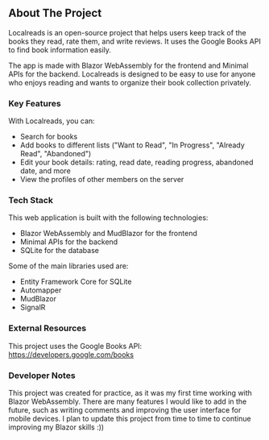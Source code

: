 <!-- ABOUT THE PROJECT -->
## About The Project

Localreads is an open-source project that helps users keep track of the books they read, rate them, and write reviews. It uses the Google Books API to find book information easily.

The app is made with Blazor WebAssembly for the frontend and Minimal APIs for the backend. Localreads is designed to be easy to use for anyone who enjoys reading and wants to organize their book collection privately.

### Key Features
With Localreads, you can:
- Search for books
- Add books to different lists ("Want to Read", "In Progress", "Already Read", "Abandoned")
- Edit your book details: rating, read date, reading progress, abandoned date, and more
- View the profiles of other members on the server

### Tech Stack

This web application is built with the following technologies:
- Blazor WebAssembly and MudBlazor for the frontend
- Minimal APIs for the backend
- SQLite for the database

Some of the main libraries used are:
- Entity Framework Core for SQLite
- Automapper
- MudBlazor
- SignalR

### External Resources

This project uses the Google Books API: https://developers.google.com/books

### Developer Notes

This project was created for practice, as it was my first time working with Blazor WebAssembly. There are many features I would like to add in the future, such as writing comments and improving the user interface for mobile devices. I plan to update this project from time to time to continue improving my Blazor skills :))